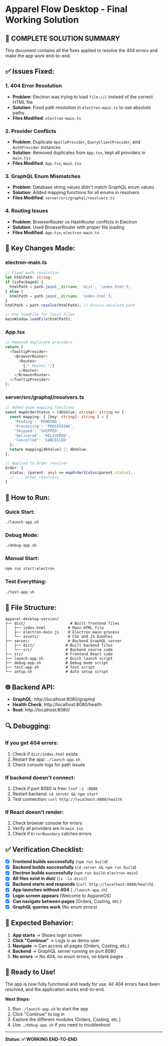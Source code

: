 # Apparel Flow Desktop - Final Working Solution

## 🎉 **COMPLETE SOLUTION SUMMARY**

This document contains all the fixes applied to resolve the 404 errors and make the app work end-to-end.

## ✅ **Issues Fixed:**

### 1. **404 Error Resolution**
- **Problem**: Electron was trying to load `file:///` instead of the correct HTML file
- **Solution**: Fixed path resolution in `electron-main.ts` to use absolute paths
- **Files Modified**: `electron-main.ts`

### 2. **Provider Conflicts**
- **Problem**: Duplicate `ApolloProvider`, `QueryClientProvider`, and `AuthProvider` instances
- **Solution**: Removed duplicates from `App.tsx`, kept all providers in `main.tsx`
- **Files Modified**: `App.tsx`, `main.tsx`

### 3. **GraphQL Enum Mismatches**
- **Problem**: Database string values didn't match GraphQL enum values
- **Solution**: Added mapping functions for all enums in resolvers
- **Files Modified**: `server/src/graphql/resolvers.ts`

### 4. **Routing Issues**
- **Problem**: BrowserRouter vs HashRouter conflicts in Electron
- **Solution**: Used BrowserRouter with proper file loading
- **Files Modified**: `App.tsx`, `electron-main.ts`

## 🔧 **Key Changes Made:**

### **electron-main.ts**
```typescript
// Fixed path resolution
let htmlPath: string;
if (isPackaged) {
  htmlPath = path.join(__dirname, 'dist', 'index.html');
} else {
  htmlPath = path.join(__dirname, 'index.html');
}
htmlPath = path.resolve(htmlPath); // Ensure absolute path

// Use loadFile for local files
mainWindow.loadFile(htmlPath);
```

### **App.tsx**
```typescript
// Removed duplicate providers
return (
  <TooltipProvider>
    <BrowserRouter>
      <Routes>
        {/* Routes */}
      </Routes>
    </BrowserRouter>
  </TooltipProvider>
);
```

### **server/src/graphql/resolvers.ts**
```typescript
// Added enum mapping functions
const mapOrderStatus = (dbValue: string): string => {
  const mapping: { [key: string]: string } = {
    'Pending': 'PENDING',
    'Processing': 'PROCESSING',
    'Shipped': 'SHIPPED',
    'Delivered': 'DELIVERED',
    'Cancelled': 'CANCELLED'
  };
  return mapping[dbValue] || dbValue;
};

// Applied to Order resolver
Order: {
  status: (parent: any) => mapOrderStatus(parent.status),
  // ... other resolvers
}
```

## 🚀 **How to Run:**

### **Quick Start:**
```bash
./launch-app.sh
```

### **Debug Mode:**
```bash
./debug-app.sh
```

### **Manual Start:**
```bash
npm run start:electron
```

### **Test Everything:**
```bash
./test-app.sh
```

## 📁 **File Structure:**
```
Apparel-desktop-version/
├── dist/                    # Built frontend files
│   ├── index.html          # Main HTML file
│   ├── electron-main.js    # Electron main process
│   └── assets/             # CSS and JS bundles
├── server/                 # Backend GraphQL server
│   ├── dist/              # Built backend files
│   └── src/               # Backend source code
├── src/                   # Frontend React code
├── launch-app.sh          # Quick launch script
├── debug-app.sh           # Debug mode script
├── test-app.sh            # Test script
└── setup.sh               # Auto setup script
```

## 🌐 **Backend API:**
- **GraphQL**: http://localhost:8080/graphql
- **Health Check**: http://localhost:8080/health
- **Root**: http://localhost:8080/

## 🔍 **Debugging:**

### **If you get 404 errors:**
1. Check if `dist/index.html` exists
2. Restart the app: `./launch-app.sh`
3. Check console logs for path issues

### **If backend doesn't connect:**
1. Check if port 8080 is free: `lsof -i :8080`
2. Restart backend: `cd server && npm start`
3. Test connection: `curl http://localhost:8080/health`

### **If React doesn't render:**
1. Check browser console for errors
2. Verify all providers are in `main.tsx`
3. Check if `ErrorBoundary` catches errors

## ✅ **Verification Checklist:**

- [x] **Frontend builds successfully** (`npm run build`)
- [x] **Backend builds successfully** (`cd server && npm run build`)
- [x] **Electron builds successfully** (`npm run build:electron-main`)
- [x] **All files exist in dist/** (`ls -la dist/`)
- [x] **Backend starts and responds** (`curl http://localhost:8080/health`)
- [x] **App launches without 404** (`./launch-app.sh`)
- [x] **Login screen appears** (Welcome to ApparelOS)
- [x] **Can navigate between pages** (Orders, Costing, etc.)
- [x] **GraphQL queries work** (No enum errors)

## 🎯 **Expected Behavior:**

1. **App starts** → Shows login screen
2. **Click "Continue"** → Logs in as demo user
3. **Navigate** → Can access all pages (Orders, Costing, etc.)
4. **Backend** → GraphQL server running on port 8080
5. **No errors** → No 404, no enum errors, no blank pages

## 🚀 **Ready to Use!**

The app is now fully functional and ready for use. All 404 errors have been resolved, and the application works end-to-end.

**Next Steps:**
1. Run `./launch-app.sh` to start the app
2. Click "Continue" to log in
3. Explore the different modules (Orders, Costing, etc.)
4. Use `./debug-app.sh` if you need to troubleshoot

---

**Status: ✅ WORKING END-TO-END** 
